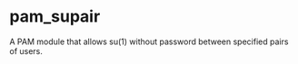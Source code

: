 pam_supair
==========

A PAM module that allows su(1) without password between specified pairs of users.